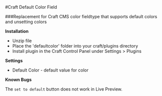 #Craft Default Color Field

###Replacement for Craft CMS color fieldtype that supports default colors and unsetting colors

**Installation**

- Unzip file
- Place the 'defaultcolor' folder into your craft/plugins directory
- Install plugin in the Craft Control Panel under Settings > Plugins

**Settings**

- Default Color - default value for color

**Known Bugs**

The `set to default` button does not work in Live Preview.
